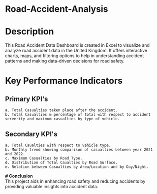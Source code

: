 # Road-Accident-Analysis

# Description

This Road Accident Data Dashboard is created in Excel to visualize and analyze road accident data in the United Kingdom. It offers interactive charts, maps, and filtering options to help in understanding accident patterns and making data-driven decisions for road safety. 

# Key Performance Indicators

 ## Primary KPI's
    a. Total Casualties taken place after the accident.
    b. Total Casualties & percentage of total with respect to accident serverity and maximum casualties by type of vehicle.
 ## Secondary KPI's
    a. Total Caualties with respect to vehicle type.
    b. Monthly trend showing comparison of casualties between year 2021 and 2022.
    c. Maximum Casualties by Road Type.
    d. Distribution of Total Caualties by Road Surface.
    e. Relation between Casualties by Area/Location and by Day/Night.

**# Conclusion**  
This project aids in enhancing road safety and reducing accidents by providing valuable insights into accident data.
